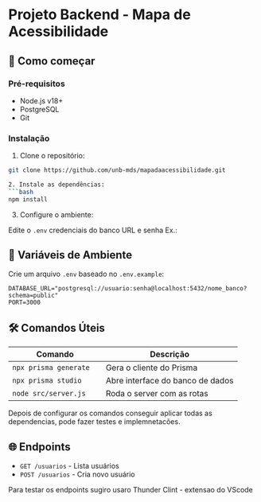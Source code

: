 # Projeto Backend - Mapa de Acessibilidade

## 🚀 Como começar

### Pré-requisitos
- Node.js v18+
- PostgreSQL
- Git

### Instalação
1. Clone o repositório:
```bash
git clone https://github.com/unb-mds/mapadaacessibilidade.git

2. Instale as dependências:
```bash
npm install
```

3. Configure o ambiente:

Edite o `.env` credenciais do banco URL e senha
Ex.:
## 🔧 Variáveis de Ambiente
Crie um arquivo `.env` baseado no `.env.example`:
```
DATABASE_URL="postgresql://usuario:senha@localhost:5432/nome_banco?schema=public"
PORT=3000
```

## 🛠 Comandos Úteis
| Comando                   | Descrição                          |
|---------------------------|------------------------------------|
| `npx prisma generate`     | Gera o cliente do Prisma           |
| `npx prisma studio    `   | Abre interface do banco de dados   |
|`node src/server.js `      | Roda o server com as rotas

Depois de configurar os comandos  conseguir aplicar todas as dependencias, pode fazer testes e implemnetacões.

## 🌐 Endpoints
- `GET /usuarios` - Lista usuários
- `POST /usuarios` - Cria novo usuário

Para testar os endpoints sugiro usaro Thunder Clint - extensao do VScode
